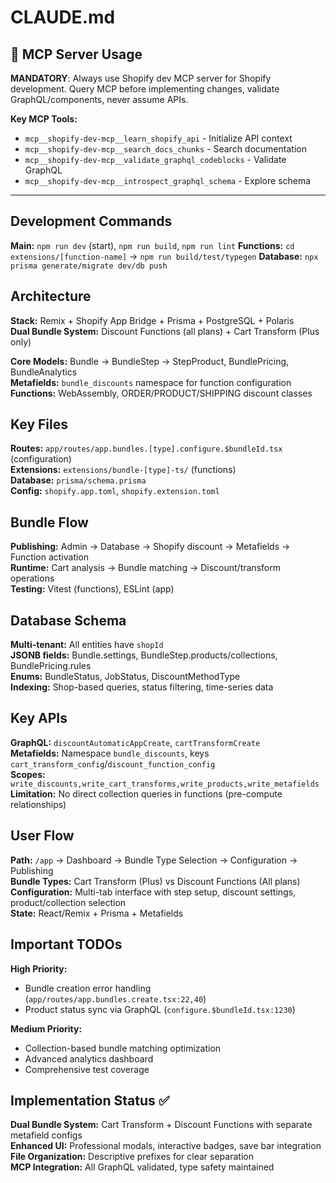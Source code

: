 # CLAUDE.md

## 🚨 MCP Server Usage

**MANDATORY**: Always use Shopify dev MCP server for Shopify development. Query MCP before implementing changes, validate GraphQL/components, never assume APIs.

**Key MCP Tools:**
- `mcp__shopify-dev-mcp__learn_shopify_api` - Initialize API context
- `mcp__shopify-dev-mcp__search_docs_chunks` - Search documentation
- `mcp__shopify-dev-mcp__validate_graphql_codeblocks` - Validate GraphQL
- `mcp__shopify-dev-mcp__introspect_graphql_schema` - Explore schema

---

## Development Commands

**Main:** `npm run dev` (start), `npm run build`, `npm run lint`
**Functions:** `cd extensions/[function-name]` → `npm run build/test/typegen`
**Database:** `npx prisma generate/migrate dev/db push`

## Architecture

**Stack:** Remix + Shopify App Bridge + Prisma + PostgreSQL + Polaris  
**Dual Bundle System:** Discount Functions (all plans) + Cart Transform (Plus only)

**Core Models:** Bundle → BundleStep → StepProduct, BundlePricing, BundleAnalytics  
**Metafields:** `bundle_discounts` namespace for function configuration  
**Functions:** WebAssembly, ORDER/PRODUCT/SHIPPING discount classes

## Key Files

**Routes:** `app/routes/app.bundles.[type].configure.$bundleId.tsx` (configuration)  
**Extensions:** `extensions/bundle-[type]-ts/` (functions)  
**Database:** `prisma/schema.prisma`  
**Config:** `shopify.app.toml`, `shopify.extension.toml`

## Bundle Flow

**Publishing:** Admin → Database → Shopify discount → Metafields → Function activation  
**Runtime:** Cart analysis → Bundle matching → Discount/transform operations  
**Testing:** Vitest (functions), ESLint (app)

## Database Schema

**Multi-tenant:** All entities have `shopId`  
**JSONB fields:** Bundle.settings, BundleStep.products/collections, BundlePricing.rules  
**Enums:** BundleStatus, JobStatus, DiscountMethodType  
**Indexing:** Shop-based queries, status filtering, time-series data

## Key APIs

**GraphQL:** `discountAutomaticAppCreate`, `cartTransformCreate`  
**Metafields:** Namespace `bundle_discounts`, keys `cart_transform_config`/`discount_function_config`  
**Scopes:** `write_discounts,write_cart_transforms,write_products,write_metafields`  
**Limitation:** No direct collection queries in functions (pre-compute relationships)

## User Flow

**Path:** `/app` → Dashboard → Bundle Type Selection → Configuration → Publishing  
**Bundle Types:** Cart Transform (Plus) vs Discount Functions (All plans)  
**Configuration:** Multi-tab interface with step setup, discount settings, product/collection selection  
**State:** React/Remix + Prisma + Metafields

## Important TODOs

**High Priority:**
- Bundle creation error handling (`app/routes/app.bundles.create.tsx:22,40`)
- Product status sync via GraphQL (`configure.$bundleId.tsx:1230`)

**Medium Priority:**  
- Collection-based bundle matching optimization
- Advanced analytics dashboard
- Comprehensive test coverage

## Implementation Status ✅

**Dual Bundle System:** Cart Transform + Discount Functions with separate metafield configs  
**Enhanced UI:** Professional modals, interactive badges, save bar integration  
**File Organization:** Descriptive prefixes for clear separation  
**MCP Integration:** All GraphQL validated, type safety maintained

